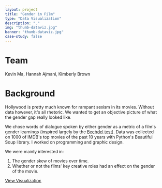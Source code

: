 ```yaml
---
layout: project
title: "Gender in Film"
type: "Data Visualization"
description: "."
img: "thumb-dataviz.jpg"
banner: "thumb-dataviz.jpg"
case-study: false
---
```

# Team

Kevin Ma, Hannah Ajmani, Kimberly Brown

# Background

Hollywood is pretty much known for rampant sexism in its movies. Without data however, it's all rhetoric. We wanted to get an objective picture of what the gender gap really looked like.

We chose words of dialogue spoken by either gender as a metric of a film's gender learnings (inspired largely by the <a href="http://bechdeltest.com/">Bechdel test</a>). Data was collected on 1000 of IMDB's top movies of the past 10 years with Python's Beautiful Soup library. I worked on programming and graphic design.

We were mainly interested in:

1. The gender skew of movies over time.
2. Whether or not the films' key creative roles had an effect on the gender of the movie.

<a class="button" href="{{ site.url }}/viz/">View Visualization</a>

